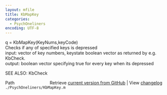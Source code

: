 ```yaml
---
layout: mfile
title: KbMapKey
categories:
  - PsychOneliners
encoding: UTF-8
---
```


q = KbMapKey(KeyNums,keyCode)  
Checks if any of specified keys is depressed  
input: vector of key numbers, keystate boolean vector as returned by e.g.  
       KbCheck.  
output: boolean vector specifying true for every key when its depressed  

SEE ALSO: KbCheck  


<div class="code_header" style="text-align:right;">
  <span style="float:left;">Path&nbsp;&nbsp;</span> <span class="counter">Retrieve <a href=
  "https://raw.github.com/Psychtoolbox-3/Psychtoolbox-3/beta/./PsychOneliners/KbMapKey.m">current version from GitHub</a> | View <a href=
  "https://github.com/Psychtoolbox-3/Psychtoolbox-3/commits/beta/./PsychOneliners/KbMapKey.m">changelog</a></span>
</div>
<div class="code">
  <code>./PsychOneliners/KbMapKey.m</code>
</div>
